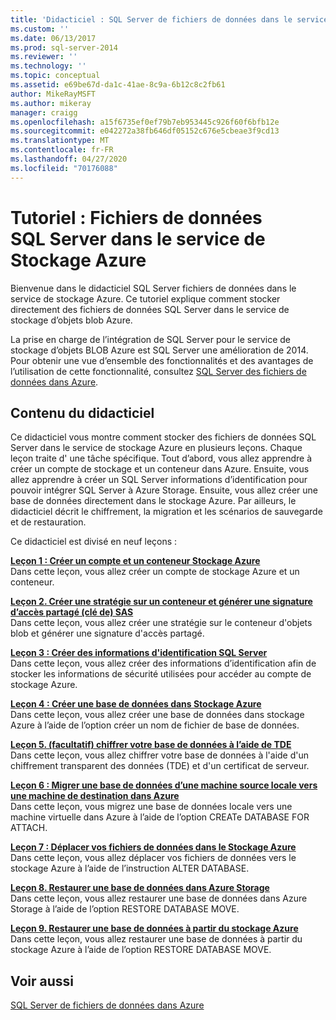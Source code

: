 ```yaml
---
title: 'Didacticiel : SQL Server de fichiers de données dans le service de stockage Azure | Microsoft Docs'
ms.custom: ''
ms.date: 06/13/2017
ms.prod: sql-server-2014
ms.reviewer: ''
ms.technology: ''
ms.topic: conceptual
ms.assetid: e69be67d-da1c-41ae-8c9a-6b12c8c2fb61
author: MikeRayMSFT
ms.author: mikeray
manager: craigg
ms.openlocfilehash: a15f6735ef0ef79b7eb953445c926f60f6bfb12e
ms.sourcegitcommit: e042272a38fb646df05152c676e5cbeae3f9cd13
ms.translationtype: MT
ms.contentlocale: fr-FR
ms.lasthandoff: 04/27/2020
ms.locfileid: "70176088"
---
```

# <a name="tutorial-sql-server-data-files-in-azure-storage-service"></a>Tutoriel : Fichiers de données SQL Server dans le service de Stockage Azure
  Bienvenue dans le didacticiel SQL Server fichiers de données dans le service de stockage Azure. Ce tutoriel explique comment stocker directement des fichiers de données SQL Server dans le service de stockage d’objets blob Azure.  
  
 La prise en charge de l’intégration de SQL Server pour le service de stockage d’objets BLOB Azure est SQL Server une amélioration de 2014. Pour obtenir une vue d’ensemble des fonctionnalités et des avantages de l’utilisation de cette fonctionnalité, consultez [SQL Server des fichiers de données dans Azure](databases/sql-server-data-files-in-microsoft-azure.md).  
  
## <a name="what-you-will-learn"></a>Contenu du didacticiel  
 Ce didacticiel vous montre comment stocker des fichiers de données SQL Server dans le service de stockage Azure en plusieurs leçons. Chaque leçon traite d' une tâche spécifique. Tout d’abord, vous allez apprendre à créer un compte de stockage et un conteneur dans Azure. Ensuite, vous allez apprendre à créer un SQL Server informations d’identification pour pouvoir intégrer SQL Server à Azure Storage. Ensuite, vous allez créer une base de données directement dans le stockage Azure. Par ailleurs, le didacticiel décrit le chiffrement, la migration et les scénarios de sauvegarde et de restauration.  
  
 Ce didacticiel est divisé en neuf leçons :  
  
 **[Leçon 1 : Créer un compte et un conteneur Stockage Azure](../tutorials/lesson-1-create-windows-azure-storage-account-and-container.md)**  
 Dans cette leçon, vous allez créer un compte de stockage Azure et un conteneur.  
  
 **[Leçon 2. Créer une stratégie sur un conteneur et générer une signature d’accès partagé &#40;clé de&#41; SAS](lesson-1-create-stored-access-policy-and-shared-access-signature.md)**  
 Dans cette leçon, vous allez créer une stratégie sur le conteneur d'objets blob et générer une signature d'accès partagé.  
  
 **[Leçon 3 : Créer des informations d'identification SQL Server](lesson-2-create-a-sql-server-credential-using-a-shared-access-signature.md)**  
 Dans cette leçon, vous allez créer des informations d’identification afin de stocker les informations de sécurité utilisées pour accéder au compte de stockage Azure.  
  
 **[Leçon 4 : Créer une base de données dans Stockage Azure](../relational-databases/lesson-3-database-backup-to-url.md)**  
 Dans cette leçon, vous allez créer une base de données dans stockage Azure à l’aide de l’option créer un nom de fichier de base de données.  
  
 **[Leçon 5. &#40;facultatif&#41; chiffrer votre base de données à l’aide de TDE](../relational-databases/lesson-4-restore-database-to-virtual-machine-from-url.md)**  
 Dans cette leçon, vous allez chiffrer votre base de données à l'aide d'un chiffrement transparent des données (TDE) et d'un certificat de serveur.  
  
 **[Leçon 6 : Migrer une base de données d’une machine source locale vers une machine de destination dans Azure](lesson-5-backup-database-using-file-snapshot-backup.md)**  
 Dans cette leçon, vous migrez une base de données locale vers une machine virtuelle dans Azure à l’aide de l’option CREATe DATABASE FOR ATTACH.  
  
 **[Leçon 7 : Déplacer vos fichiers de données dans le Stockage Azure](../relational-databases/lesson-6-generate-activity-and-backup-log-using-file-snapshot-backup.md)**  
 Dans cette leçon, vous allez déplacer vos fichiers de données vers le stockage Azure à l’aide de l’instruction ALTER DATABASE.  
  
 **[Leçon 8. Restaurer une base de données dans Azure Storage](../relational-databases/lesson-7-restore-a-database-to-a-point-in-time.md)**  
 Dans cette leçon, vous allez restaurer une base de données dans Azure Storage à l’aide de l’option RESTORE DATABASE MOVE.  
  
 **[Leçon 9. Restaurer une base de données à partir du stockage Azure](lesson-8-restore-as-new-database-from-log-backup.md)**  
 Dans cette leçon, vous allez restaurer une base de données à partir du stockage Azure à l’aide de l’option RESTORE DATABASE MOVE.  
  
## <a name="see-also"></a>Voir aussi  
 [SQL Server de fichiers de données dans Azure](databases/sql-server-data-files-in-microsoft-azure.md)  
  
  

